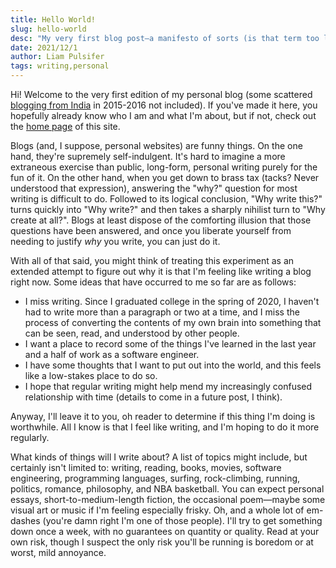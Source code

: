 ```yaml
---
title: Hello World!
slug: hello-world
desc: "My very first blog post—a manifesto of sorts (is that term too loaded?) on what I hope to accomplish here."
date: 2021/12/1
author: Liam Pulsifer
tags: writing,personal
---
```


Hi! Welcome to the very first edition of my personal blog (some scattered [blogging from India]() in 2015-2016 not included). If you've made it here, you hopefully already know who I am and what I'm about, but if not, check out the [home page](/) of this site.

Blogs (and, I suppose, personal websites) are funny things. On the one hand, they're supremely self-indulgent. It's hard to imagine a more extraneous exercise than public, long-form, personal writing purely for the fun of it. On the other hand, when you get down to brass tax (tacks? Never understood that expression), answering the "why?" question for most writing is difficult to do. Followed to its logical conclusion, "Why write this?" turns quickly into "Why write?" and then takes a sharply nihilist turn to "Why create at all?". Blogs at least dispose of the comforting illusion that those questions have been answered, and once you liberate yourself from needing to justify *why* you write, you can just do it.

With all of that said, you might think of treating this experiment as an extended attempt to figure out why it is that I'm feeling like writing a blog right now. Some ideas that have occurred to me so far are as follows:
- I miss writing. Since I graduated college in the spring of 2020, I haven't had to write more than a paragraph or two at a time, and I miss the process of converting the contents of my own brain into something that can be seen, read, and understood by other people.
- I want a place to record some of the things I've learned in the last year and a half of work as a software engineer.
- I have some thoughts that I want to put out into the world, and this feels like a low-stakes place to do so.
- I hope that regular writing might help mend my increasingly confused relationship with time (details to come in a future post, I think).
 
Anyway, I'll leave it to you, oh reader to determine if this thing I'm doing is worthwhile. All I know is that I feel like writing, and I'm hoping to do it more regularly.

What kinds of things will I write about? A list of topics might include, but certainly isn't limited to: writing, reading, books, movies, software engineering, programming languages, surfing, rock-climbing, running, politics, romance, philosophy, and NBA basketball. You can expect personal essays, short-to-medium-length fiction, the occasional poem—maybe some visual art or music if I'm feeling especially frisky. Oh, and a whole lot of em-dashes (you're damn right I'm one of those people). I'll try to get something down once a week, with no guarantees on quantity or quality. Read at your own risk, though I suspect the only risk you'll be running is boredom or at worst, mild annoyance.

